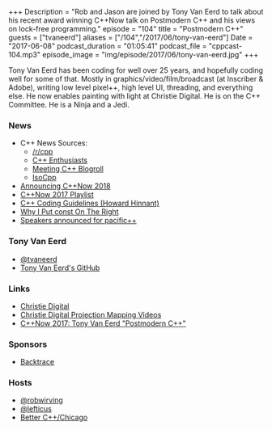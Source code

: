 +++
Description = "Rob and Jason are joined by Tony Van Eerd to talk about his recent award winning C++Now talk on Postmodern C++ and his views on lock-free programming."
episode = "104"
title = "Postmodern C++"
guests = ["tvaneerd"]
aliases = ["/104","/2017/06/tony-van-eerd"]
Date = "2017-06-08"
podcast_duration = "01:05:41"
podcast_file = "cppcast-104.mp3"
episode_image = "img/episode/2017/06/tony-van-eerd.jpg"
+++

Tony Van Eerd has been coding for well over 25 years, and hopefully coding well for some of that. Mostly in graphics/video/film/broadcast (at Inscriber & Adobe), writing low level pixel++, high level UI, threading, and everything else. He now enables painting with light at Christie Digital. He is on the C++ Committee. He is a Ninja and a Jedi. 

### News ###

 - C++ News Sources:
	 - [/r/cpp](https://www.reddit.com/r/cpp/)
	 - [C++ Enthusiasts](https://www.facebook.com/groups/cppEnthusiasts/)
	 - [Meeting C++ Blogroll](http://www.meetingcpp.com/index.php/blogroll.html)
	 - [IsoCpp](https://isocpp.org/)
 - [Announcing C++Now 2018](http://cppnow.org/2018-conference/announcements/2017/05/27/close-of-2017.html)
 - [C++Now 2017 Playlist](https://www.youtube.com/playlist?list=PL_AKIMJc4roXJldxjJGtH8PJb4dY6nN1D)
 - [C++ Coding Guidelines (Howard Hinnant)](https://howardhinnant.github.io/coding_guidelines.html)
 - [Why I Put const On The Right](http://plange.tech/blog/2017-06-03.php)
 - [Speakers announced for pacific++](https://pacificplusplus.com/)

### Tony Van Eerd ###

 - [@tvaneerd](https://twitter.com/tvaneerd)
 - [Tony Van Eerd's GitHub](https://github.com/tvaneerd)

### Links ###

 - [Christie Digital](https://www.christiedigital.com/en-us/projection-mapping)
 - [Christie Digital Projection Mapping Videos](https://www.youtube.com/playlist?list=PL7CBEC9E4CFDB1FD9)
 - [C++Now 2017: Tony Van Eerd "Postmodern C++"](https://www.youtube.com/watch?v=GPP64opjy_Y)

### Sponsors ###

- [Backtrace](https://www.backtrace.io/cppcast)

### Hosts ###

- [@robwirving](https://twitter.com/robwirving)
- [@lefticus](https://twitter.com/lefticus)
- [Better C++/Chicago](https://www.eventbrite.com/e/better-c-chicago-registration-34084060342)
